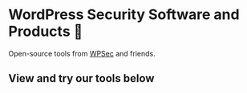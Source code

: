 # WordPress Security Software and Products 💯

Open-source tools from [WPSec](https://wpsec.com) and friends.

## View and try our tools below
